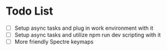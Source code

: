 # Todo List

* [ ] Setup async tasks and plug in work environment with it
* [ ] Setup async tasks and utilize npm run dev scripting with it
* [ ] More friendly Spectre keymaps
